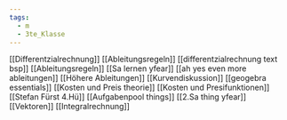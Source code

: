 ```yaml
---
tags:
  - m
  - 3te_Klasse
---
```

[[Differentzialrechnung]]
[[Ableitungsregeln]]
[[differentzialrechnung text bsp]]
[[Ableitungsregeln]]
[[Sa lernen yfear]]
[[ah yes even more ableitungen]]
[[Höhere Ableitungen]]
[[Kurvendiskussion]]
[[geogebra essentials]]
[[Kosten und Preis theorie]]
[[Kosten und Presifunktionen]]
[[Stefan Fürst 4.Hü]]
[[Aufgabenpool things]]
[[2.Sa thing yfear]]
[[Vektoren]]
[[Integralrechnung]]